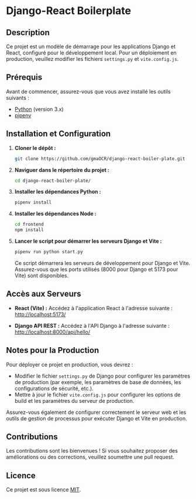 # Django-React Boilerplate

## Description

Ce projet est un modèle de démarrage pour les applications Django et React, configuré pour le développement local. Pour un déploiement en production, veuillez modifier les fichiers `settings.py` et `vite.config.js`.

## Prérequis

Avant de commencer, assurez-vous que vous avez installé les outils suivants :
- [Python](https://www.python.org/) (version 3.x)
- [pipenv](https://pipenv.pypa.io/en/latest/)

## Installation et Configuration

1. **Cloner le dépôt :**

    ```bash
    git clone https://github.com/gmaOCR/django-react-boiler-plate.git
    ```

2. **Naviguer dans le répertoire du projet :**

    ```bash
    cd django-react-boiler-plate/
    ```

3. **Installer les dépendances Python :**

    ```bash
    pipenv install
    ```

4. **Installer les dépendances Node :**

    ```bash
    cd frontend
    npm install
    ```

4. **Lancer le script pour démarrer les serveurs Django et Vite :**

    ```bash
    pipenv run python start.py
    ```

    Ce script démarrera les serveurs de développement pour Django et Vite. Assurez-vous que les ports utilisés (8000 pour Django et 5173 pour Vite) sont disponibles.

## Accès aux Serveurs

- **React (Vite) :** Accédez à l'application React à l'adresse suivante : [http://localhost:5173/](http://localhost:5173/)

- **Django API REST :** Accédez à l'API Django à l'adresse suivante : [http://localhost:8000/api/hello/](http://localhost:8000/api/hello/)

## Notes pour la Production

Pour déployer ce projet en production, vous devrez :
- Modifier le fichier `settings.py` de Django pour configurer les paramètres de production (par exemple, les paramètres de base de données, les configurations de sécurité, etc.).
- Mettre à jour le fichier `vite.config.js` pour configurer les options de build et les paramètres du serveur de production.

Assurez-vous également de configurer correctement le serveur web et les outils de gestion de processus pour exécuter Django et Vite en production.

## Contributions

Les contributions sont les bienvenues ! Si vous souhaitez proposer des améliorations ou des corrections, veuillez soumettre une pull request.

## Licence

Ce projet est sous licence [MIT](LICENSE).
